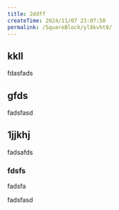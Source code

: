 ```yaml
---
title: 2ddff
createTime: 2024/11/07 23:07:50
permalink: /SquareBlock/yl8kvht8/
---
```

## kkll
fdasfads

## gfds
fadsfasd

## 1jjkhj
fadsafds

### fdsfs 
fadsfa


fadsfasd